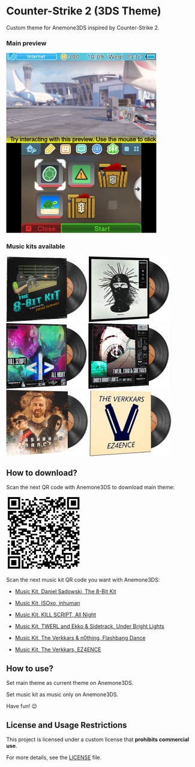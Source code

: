 # Counter-Strike 2 (3DS Theme)

 Custom theme for Anemone3DS inspired by Counter-Strike 2. 

### Main preview

 ![Preview](./for_git/preview.png)

### Music kits available

 ![Cover](./for_git/the_8-bit_kit.png)
 ![Cover](./for_git/inhuman.png)
 ![Cover](./for_git/all_night.png)
 ![Cover](./for_git/under_bright_lights.png)
 ![Cover](./for_git/flashbang_dance.png)
 ![Cover](./for_git/ez4ence.png)

## How to download?

 Scan the next QR code with Anemone3DS to download main theme:

 ![QR code](./for_git/main_qrcode.png)

 Scan the next music kit QR code you want with Anemone3DS:

 - [Music Kit, Daniel Sadowski, The 8-Bit Kit](./for_git/the_8-bit_kit_qrcode.png)

 - [Music Kit, ISOxo, inhuman](./for_git/inhuman_qrcode.png)

 - [Music Kit, KILL SCRIPT, All Night](./for_git/all_night_qrcode.png)

 - [Music Kit, TWERL and Ekko & Sidetrack, Under Bright Lights](./for_git/under_bright_lights_qrcode.png)

 - [Music Kit, The Verkkars & n0thing, Flashbang Dance](./for_git/flashbang_dance_qrcode.png)

 - [Music Kit, The Verkkars, EZ4ENCE](./for_git/ez4ence_qrcode.png)

## How to use?

 Set main theme as current theme on Anemone3DS.

 Set music kit as music only on Anemone3DS.

 Have fun! 😉

## License and Usage Restrictions

 This project is licensed under a custom license that **prohibits commercial use**.

 For more details, see the [LICENSE](./LICENSE.md) file.
